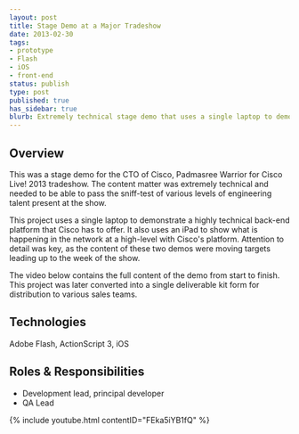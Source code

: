 ```yaml
---
layout: post
title: Stage Demo at a Major Tradeshow
date: 2013-02-30
tags:
- prototype
- Flash
- iOS
- front-end
status: publish
type: post
published: true
has_sidebar: true
blurb: Extremely technical stage demo that uses a single laptop to demonstrate a highly technical back-end platform. Attention to detail was key, as the content of these two demos were moving targets leading up to the week of the show.
---
```

## Overview

This was a stage demo for the CTO of Cisco, Padmasree Warrior for Cisco Live! 2013 tradeshow. The content matter was extremely technical and needed to be able to pass the sniff-test of various levels of engineering talent present at the show.

This project uses a single laptop to demonstrate a highly technical back-end platform that Cisco has to offer. It also uses an iPad to show what is happening in the network at a high-level with Cisco's platform. Attention to detail was key, as the content of these two demos were moving targets leading up to the week of the show.

The video below contains the full content of the demo from start to finish. This project was later converted into a single deliverable kit form for distribution to various sales teams.

## Technologies

Adobe Flash, ActionScript 3, iOS

## Roles &amp; Responsibilities

- Development lead, principal developer
- QA Lead

{% include youtube.html contentID="FEka5iYB1fQ" %}
